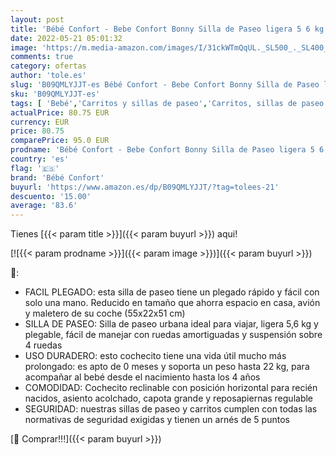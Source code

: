 ```yaml
---
layout: post
title: 'Bébé Confort - Bebe Confort Bonny Silla de Paseo ligera 5 6 kg  reclinable y plegable con serrado compacto  cochecito de viaje de 0 meses a 22 kg  4 años   color Black Chic'
date: 2022-05-21 05:01:32
image: 'https://m.media-amazon.com/images/I/31ckWTmQqUL._SL500_._SL400_.jpg'
comments: true
category: ofertas
author: 'tole.es'
slug: 'B09QMLYJJT-es Bébé Confort - Bebe Confort Bonny Silla de Paseo ligera 5...'
sku: 'B09QMLYJJT-es'
tags: [ 'Bebé','Carritos y sillas de paseo','Carritos, sillas de paseo y accesorios','Sillas de paseo','bebe','bébé','bébé confort','confort','🇪🇸', ]
actualPrice: 80.75 EUR
currency: EUR
price: 80.75
comparePrice: 95.0 EUR
prodname: 'Bébé Confort - Bebe Confort Bonny Silla de Paseo ligera 5 6 kg  reclinable y plegable con serrado compacto  cochecito de viaje de 0 meses a 22 kg  4 años   color Black Chic'
country: 'es'
flag: '🇪🇸'
brand: 'Bébé Confort'
buyurl: 'https://www.amazon.es/dp/B09QMLYJJT/?tag=tolees-21'
descuento: '15.00'
average: '83.6'
---
```


Tienes [{{< param title >}}]({{< param buyurl >}}) aqui!

[![{{< param prodname >}}]({{< param image >}})]({{< param buyurl >}})

🔎:

- FACIL PLEGADO: esta silla de paseo tiene un plegado rápido y fácil con solo una mano. Reducido en tamaño que ahorra espacio en casa, avión y maletero de su coche (55x22x51 cm)
- SILLA DE PASEO: Silla de paseo urbana ideal para viajar, ligera 5,6 kg y plegable, fácil de manejar con ruedas amortiguadas y suspensión sobre 4 ruedas
- USO DURADERO: esto cochecito tiene una vida útil mucho más prolongado: es apto de 0 meses y soporta un peso hasta 22 kg, para acompañar al bebé desde el nacimiento hasta los 4 años
- COMODIDAD: Cochecito reclinable con posición horizontal para recién nacidos, asiento acolchado, capota grande y reposapiernas regulable
- SEGURIDAD: nuestras sillas de paseo y carritos cumplen con todas las normativas de seguridad exigidas y tienen un arnés de 5 puntos

[🛒 Comprar!!!]({{< param buyurl >}})
